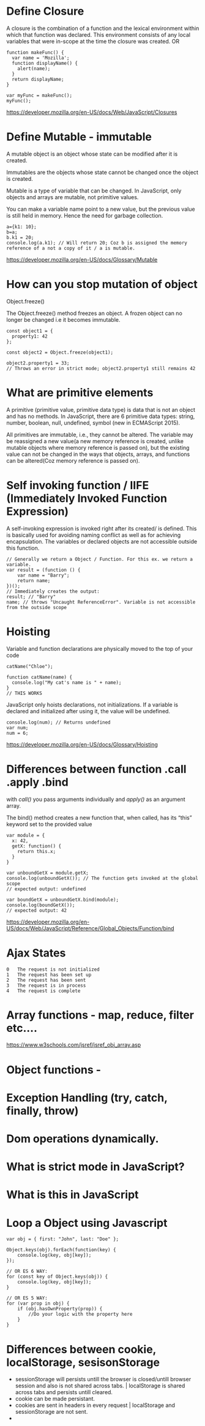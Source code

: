 # Define Closure
A closure is the combination of a function and the lexical environment within which that function was declared.  This environment consists of any local variables that were in-scope at the time the closure was created.
OR


```
function makeFunc() {
  var name = 'Mozilla';
  function displayName() {
    alert(name);
  }
  return displayName;
}

var myFunc = makeFunc();
myFunc();
```
https://developer.mozilla.org/en-US/docs/Web/JavaScript/Closures

# Define Mutable - immutable 
A mutable object is an object whose state can be modified after it is created.

Immutables are the objects whose state cannot be changed once the object is created.


Mutable is a type of variable that can be changed. In JavaScript, only objects and arrays are mutable, not primitive values.

You can make a variable name point to a new value, but the previous value is still held in memory. Hence the need for garbage collection.

```
a={k1: 10};
b=a;
b.k1 = 20;
console.log(a.k1); // Will return 20; Coz b is assigned the memory reference of a not a copy of it / a is mutable.
```

https://developer.mozilla.org/en-US/docs/Glossary/Mutable

# How can you stop mutation of object
Object.freeze()

The Object.freeze() method freezes an object. A frozen object can no longer be changed i.e it becomes immutable.
```
const object1 = {
  property1: 42
};

const object2 = Object.freeze(object1);

object2.property1 = 33;
// Throws an error in strict mode; object2.property1 still remains 42
```

# What are primitive elements
A primitive (primitive value, primitive data type) is data that is not an object and has no methods. In JavaScript, there are 6 primitive data types: string, number, boolean, null, undefined, symbol (new in ECMAScript 2015).

All primitives are immutable, i.e., they cannot be altered. The variable may be reassigned a new value(a new memory reference is created, unlike mutable objects where memory reference is passed on), but the existing value can not be changed in the ways that objects, arrays, and functions can be altered(Coz memory reference is passed on).

# Self invoking function / IIFE (Immediately Invoked Function Expression)
A self-invoking expression is invoked right after its created/ is defined. This is basically used for avoiding naming conflict as well as for achieving encapsulation. The variables or declared objects are not accessible outside this function.
```
// Generally we return a Object / Function. For this ex. we return a variable.
var result = (function () { 
    var name = "Barry"; 
    return name; 
})(); 
// Immediately creates the output: 
result; // "Barry"
name; // throws "Uncaught ReferenceError". Variable is not accessible from the outside scope
```

# Hoisting
Variable and function declarations are physically moved to the top of your code
```
catName("Chloe");

function catName(name) {
  console.log("My cat's name is " + name);
}
// THIS WORKS 
```
JavaScript only hoists declarations, not initializations. If a variable is declared and initialized after using it, the value will be undefined.
```
console.log(num); // Returns undefined 
var num;
num = 6;
```
https://developer.mozilla.org/en-US/docs/Glossary/Hoisting


# Differences between function .call .apply .bind
with _call()_ you pass arguments individually and _apply()_ as an argument array.

The bind() method creates a new function that, when called, has its “this” keyword set to the provided value
```
var module = {
  x: 42,
  getX: function() {
    return this.x;
  }
}

var unboundGetX = module.getX;
console.log(unboundGetX()); // The function gets invoked at the global scope
// expected output: undefined

var boundGetX = unboundGetX.bind(module);
console.log(boundGetX());
// expected output: 42

```

https://developer.mozilla.org/en-US/docs/Web/JavaScript/Reference/Global_Objects/Function/bind

# Ajax States
```
0	The request is not initialized
1	The request has been set up
2	The request has been sent
3	The request is in process
4	The request is complete
```

# Array functions - map, reduce, filter etc....

https://www.w3schools.com/jsref/jsref_obj_array.asp

# Object functions - 


# Exception Handling (try, catch, finally, throw)

# Dom operations dynamically.

# What is strict mode in JavaScript?

# What is this in JavaScript

# Loop a Object using Javascript
```
var obj = { first: "John", last: "Doe" };

Object.keys(obj).forEach(function(key) {
    console.log(key, obj[key]);
});

// OR ES 6 WAY:
for (const key of Object.keys(obj)) {
    console.log(key, obj[key]);
}

// OR ES 5 WAY:
for (var prop in obj) {
    if (obj.hasOwnProperty(prop)) {
        //Do your logic with the property here
    }
}

```

# Differences between cookie, localStorage, sesisonStorage
* sessionStorage will persists untill the browser is closed/untill browser session and also is not shared across tabs. | localStorage is shared across tabs and persists untill cleared.
* cookie can be made persistant.
* cookies are sent in headers in every request | localStorage and sessionStorage are not sent.
* 

